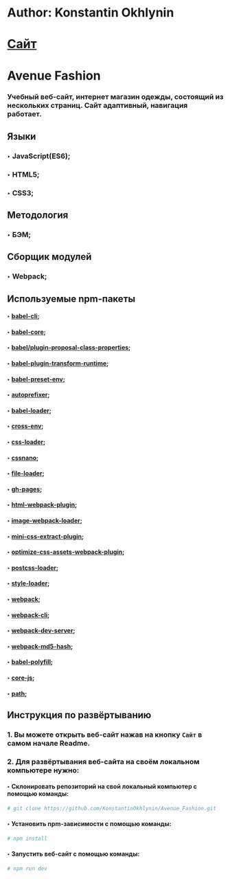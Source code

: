 # Author: Konstantin Okhlynin
# [**Сайт**](https://konstantinokhlynin.github.io/avenue-fashion/)
# Avenue Fashion
### Учебный веб-сайт, интернет магазин одежды, состоящий из нескольких страниц. Сайт адаптивный, навигация работает. 
## Языки
### ‣ JavaScript(ES6);
### ‣ HTML5;
### ‣ CSS3;
## Методология
### ‣ БЭМ;
## Cборщик модулей
### ‣ Webpack;
## Используемые npm-пакеты
#### ‣ [babel-cli](https://www.npmjs.com/package/babel-cli);
#### ‣ [babel-core](https://www.npmjs.com/package/babel-core);
#### ‣ [babel/plugin-proposal-class-properties](https://www.npmjs.com/package/@babel/plugin-proposal-class-properties);
#### ‣ [babel-plugin-transform-runtime](https://www.npmjs.com/package/babel-plugin-transform-runtime);
#### ‣ [babel-preset-env](https://www.npmjs.com/package/babel-preset-env);
#### ‣ [autoprefixer](https://www.npmjs.com/package/autoprefixer);
#### ‣ [babel-loader](https://www.npmjs.com/package/babel-loader);
#### ‣ [cross-env](https://www.npmjs.com/package/cross-env);
#### ‣ [css-loader](https://www.npmjs.com/package/css-loader);
#### ‣ [cssnano](https://www.npmjs.com/package/cssnano);
#### ‣ [file-loader](https://www.npmjs.com/package/file-loader);
#### ‣ [gh-pages](https://www.npmjs.com/package/gh-pages);
#### ‣ [html-webpack-plugin](https://www.npmjs.com/package/html-webpack-plugin);
#### ‣ [image-webpack-loader](https://www.npmjs.com/package/image-webpack-loader);
#### ‣ [mini-css-extract-plugin](https://www.npmjs.com/package/mini-css-extract-plugin);
#### ‣ [optimize-css-assets-webpack-plugin](https://www.npmjs.com/package/optimize-css-assets-webpack-plugin);
#### ‣ [postcss-loader](https://www.npmjs.com/package/postcss-loader);
#### ‣ [style-loader](https://www.npmjs.com/package/style-loader);
#### ‣ [webpack](https://www.npmjs.com/package/webpack);
#### ‣ [webpack-cli](https://www.npmjs.com/package/webpack-cli);
#### ‣ [webpack-dev-server](https://www.npmjs.com/package/webpack-dev-server);
#### ‣ [webpack-md5-hash](https://www.npmjs.com/package/webpack-md5-hash);
#### ‣ [babel-polyfill](https://www.npmjs.com/package/@babel/polyfill);
#### ‣ [core-js](https://www.npmjs.com/package/core-js);
#### ‣ [path](https://www.npmjs.com/package/path);
## Инструкция по развёртыванию
### 1. Вы можете открыть веб-сайт нажав на кнопку `Сайт` в самом начале Readme.
### 2. Для развёртывания веб-сайта на своём локальном компьютере нужно:
#### ‣ Склонировать репозиторий на свой локальный компьютер c помощью команды:
```bash
# git clone https://github.com/KonstantinOkhlynin/Avenue_Fashion.git
``` 
#### ‣ Установить npm-зависимости с помощью команды:
```bash
# npm install
``` 
#### ‣ Запустить веб-сайт с помощью команды:
```bash
# npm run dev
``` 
